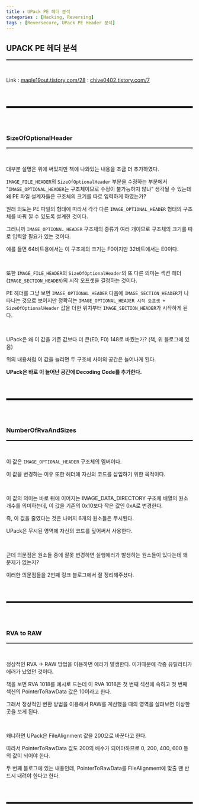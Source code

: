 ```yaml
---
title : UPack PE 헤더 분석
categories : [Hacking, Reversing]
tags : [Reversecore, UPack PE Header 분석]
---
```


## UPACK PE 헤더 분석
<hr style="border-top: 1px solid;"><br>

Link
: <a href="https://maple19out.tistory.com/28" target="_blank">maple19out.tistory.com/28</a>
: <a href="https://chive0402.tistory.com/7" target="_blank">chive0402.tistory.com/7</a>

<br><br>
<hr style="border: 2px solid;">
<br><br>

### SizeOfOptionalHeader
<hr style="border-top: 1px solid;"><br>

대부분 설명은 위에 써있지만 책에 나와있는 내용을 조금 더 추가하였다.

```IMAGE_FILE_HEADER```의 ```SizeOfOptionalHeader``` 부분을 수정하는 부분에서 "```IMAGE_OPTIONAL_HEADER```는 구조체이므로 수정이 불가능하지 않냐" 생각될 수 있는데 왜 PE 파일 설계자들은 구조체의 크기를 따로 입력하게 하였는가?

원래 의도는 PE 파일의 형태에 따라서 각각 다른 ```IMAGE_OPTIONAL_HEADER``` 형태의 구조체를 바꿔 낄 수 있도록 설계한 것이다.

그러니까 ```IMAGE_OPTIONAL_HEADER``` 구조체의 종류가 여러 개이므로 구조체의 크기를 따로 입력할 필요가 있는 것이다.

예를 들면 64비트용에서는 이 구조체의 크기는 F0이지만 32비트에서는 E0이다.

<br>

또한 ```IMAGE_FILE_HEADER```의 ```SizeOfOptionalHeader```의 또 다른 의미는 섹션 헤더(```IMAGE_SECTION_HEADER```)의 시작 오프셋을 결정하는 것이다.

PE 헤더를 그냥 보면 ```IMAGE_OPTIONAL_HEADER``` 다음에 ```IMAGE_SECTION_HEADER```가 나타나는 것으로 보이지만 정확히는 ```IMAGE_OPTIONAL_HEADER 시작 오프셋 + SizeOfOptionalHeader``` 값을 더한 위치부터 ```IMAGE_SECTION_HEADER```가 시작하게 된다.

<br>

UPack은 왜 이 값을 기존 값보다 더 큰(E0, F0) 148로 바꿨는가? (책, 위 블로그에 있음) 

위의 내용처럼 이 값을 늘리면 두 구조체 사이의 공간은 늘어나게 된다.

**UPack은 바로 이 늘어난 공간에 Decoding Code를 추가한다.**

<br><br>
<hr style="border: 2px solid;">
<br><br>

### NumberOfRvaAndSizes
<hr style="border-top: 1px solid;"><br>

이 값은 ```IMAGE_OPTIONAL_HEADER``` 구조체의 멤버이다.

이 값을 변경하는 이유 또한 헤더에 자신의 코드를 삽입하기 위한 목적이다.

<br>

이 값의 의미는 바로 뒤에 이어지는 IMAGE_DATA_DIRECTORY 구조체 배열의 원소 개수를 의미하는데, 이 값을 기존의 0x10보다 작은 값인 0xA로 변경한다.

즉, 이 값을 줄였다는 것은 나머지 6개의 원소들은 무시된다.

UPack은 무시된 영역에 자신의 코드를 덮어써서 사용한다. 

<br>

근데 의문점은 원소들 중에 잘못 변경하면 실행에러가 발생하는 원소들이 있다는데 왜 문제가 없는지? 

이러한 의문점들을 2번째 링크 블로그에서 잘 정리해주셨다.

<br><br>
<hr style="border: 2px solid;">
<br><br>

### RVA to RAW
<hr style="border-top: 1px solid;"><br>

정상적인 RVA -> RAW 방법을 이용하면 에러가 발생한다. 이거때문에 각종 유틸리티가 에러가 났었던 것이다.

책을 보면 RVA 1018를 예시로 드는데 이 RVA 1018은 첫 번째 섹션에 속하고 첫 번째 섹션의 PointerToRawData 값은 10이라고 한다.

그래서 정상적인 변환 방법을 이용해서 RAW를 계산했을 때의 영역을 살펴보면 이상한 곳을 보게 된다.

<br>

왜냐하면 UPack은 FileAlignment 값을 200으로 바꾼다고 한다.

따라서 PointerToRawData 값도 200의 배수가 되어야하므로 0, 200, 400, 600 등의 값이 되어야 한다.

두 번째 블로그에 있는 내용인데, PointerToRawData를 FileAlignment에 맞출 땐 반드시 내려야 한다고 한다.

<br><br>
<hr style="border: 2px solid;">
<br><br>